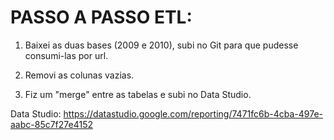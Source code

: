 # PASSO A PASSO ETL:

1. Baixei as duas bases (2009 e 2010), subi no Git para que pudesse consumi-las por url.

2. Removi as colunas vazias.

3. Fiz um "merge" entre as tabelas e subi no Data Studio.

Data Studio: https://datastudio.google.com/reporting/7471fc6b-4cba-497e-aabc-85c7f27e4152
